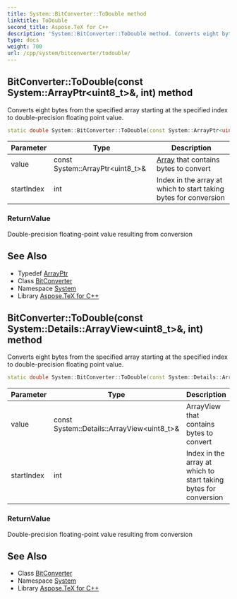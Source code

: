 ```yaml
---
title: System::BitConverter::ToDouble method
linktitle: ToDouble
second_title: Aspose.TeX for C++
description: 'System::BitConverter::ToDouble method. Converts eight bytes from the specified array starting at the specified index to double-precision floating point value in C++.'
type: docs
weight: 700
url: /cpp/system/bitconverter/todouble/
---
```

## BitConverter::ToDouble(const System::ArrayPtr\<uint8_t\>\&, int) method


Converts eight bytes from the specified array starting at the specified index to double-precision floating point value.

```cpp
static double System::BitConverter::ToDouble(const System::ArrayPtr<uint8_t> &value, int startIndex)
```


| Parameter | Type | Description |
| --- | --- | --- |
| value | const System::ArrayPtr\<uint8_t\>\& | [Array](../../array/) that contains bytes to convert |
| startIndex | int | Index in the array at which to start taking bytes for conversion |

### ReturnValue

Double-precision floating-point value resulting from conversion

## See Also

* Typedef [ArrayPtr](../../arrayptr/)
* Class [BitConverter](../)
* Namespace [System](../../)
* Library [Aspose.TeX for C++](../../../)
## BitConverter::ToDouble(const System::Details::ArrayView\<uint8_t\>\&, int) method


Converts eight bytes from the specified array starting at the specified index to double-precision floating point value.

```cpp
static double System::BitConverter::ToDouble(const System::Details::ArrayView<uint8_t> &value, int startIndex)
```


| Parameter | Type | Description |
| --- | --- | --- |
| value | const System::Details::ArrayView\<uint8_t\>\& | ArrayView that contains bytes to convert |
| startIndex | int | Index in the array at which to start taking bytes for conversion |

### ReturnValue

Double-precision floating-point value resulting from conversion

## See Also

* Class [BitConverter](../)
* Namespace [System](../../)
* Library [Aspose.TeX for C++](../../../)
